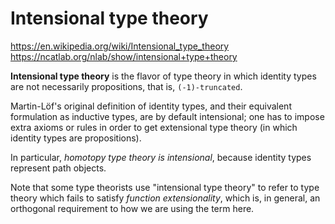 # Intensional type theory

https://en.wikipedia.org/wiki/Intensional_type_theory
https://ncatlab.org/nlab/show/intensional+type+theory

**Intensional type theory** is the flavor of type theory in which identity types are not necessarily propositions, that is, `(-1)-truncated`.

Martin-Löf's original definition of identity types, and their equivalent formulation as inductive types, are by default intensional; one has to impose extra axioms or rules in order to get extensional type theory (in which identity types are propositions).

In particular, *homotopy type theory is intensional*, because identity types represent path objects.

Note that some type theorists use "intensional type theory" to refer to type theory which fails to satisfy *function extensionality*, which is, in general, an orthogonal requirement to how we are using the term here.
